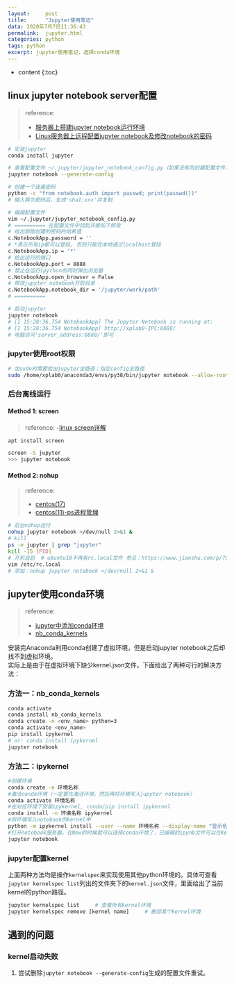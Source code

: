 ```yaml
---
layout:     post
title:      "Jupyter使用笔记"
data: 2020年7月7日11:36:43
permalink:  jupyter.html
categories: python
tags: python
excerpt: jupyter使用笔记，选择conda环境
---
```


* content
{:toc}

## linux jupyter notebook server配置
> reference:   
> - [服务器上搭建jupyter notebook运行环境](https://blog.csdn.net/qq_24027563/article/details/80589880)  
> - [Linux服务器上远程配置jupyter notebook及修改notebook的密码](https://blog.csdn.net/dulingtingzi/article/details/101375395)

``` bash
# 安装jupyter  
conda install jupyter

# 查看配置文件 ~/.jupyter/jupyter_notebook_config.py（如果没有则创建配置文件）
jupyter notebook --generate-config

# 创建一个连接密码
python -c "from notebook.auth import passwd; print(passwd())"
# 输入两次密码后，生成'sha1:xxx'并复制

# 编辑配置文件
vim ~/.jupyter/jupyter_notebook_config.py
# ========== 在配置文件中找到并做如下修改
# 给出刚刚创建的密码的哈希值
c.NotebookApp.password = ''
# *表示所有ip都可以登陆, 否则只能在本地通过localhost登陆
c.NotebookApp.ip = '*'
# 给出运行的端口
c.NotebookApp.port = 8888
# 禁止在运行ipython的同时弹出浏览器
c.NotebookApp.open_browser = False
# 修改jupyter notebook开启目录
c.NotebookApp.notebook_dir = '/jupyter/work/path'
# ==========

# 启动jupyter
jupyter notebook
# [I 15:28:36.754 NotebookApp] The Jupyter Notebook is running at:
# [I 15:28:36.754 NotebookApp] http://xplab0-IPC:8888/
# 电脑访问'server_address:8888/'即可
```

### jupyter使用root权限
```bash
# 加sudo时需要给出jupyter全路径；指定config全路径
sudo /home/xplab0/anaconda3/envs/py38/bin/jupyter notebook --allow-root --config='~/.jupyter/jupyter_notebook_config.py'
```

### 后台离线运行
#### Method 1: screen
> reference:
> -[linux screen详解](https://www.cnblogs.com/mchina/archive/2013/01/30/2880680.html)

```bash
apt install screen

screen -S jupyter
>>> jupyter notebook
```

#### Method 2: nohup
> reference:   
> - [centos(17)](https://blog.csdn.net/wangb_java/article/details/80952865)  
> - [centos(11)-ps进程管理](https://blog.csdn.net/wangb_java/article/details/79179478)

```bash
# 后台nohup运行
nohup jupyter notebook >/dev/null 2>&1 &
# kill
ps -e jupyter | grep "jupyter"
kill -15 [PID]
# 开机自启  # ubuntu18不再有rc.local文件 参见：https://www.jianshu.com/p/79d24b4af4e5
vim /etc/rc.local
# 添加：nohup jupyter notebook >/dev/null 2>&1 &
```

## jupyter使用conda环境
> reference:   
> - [jupyter中添加conda环境](https://www.cnblogs.com/hgl0417/p/8204221.html)  
> - [nb_conda_kernels](https://github.com/Anaconda-Platform/nb_conda_kernels)

安装完Anaconda利用conda创建了虚拟环境，但是启动jupyter notebook之后却找不到虚拟环境。  
实际上是由于在虚拟环境下缺少kernel.json文件，下面给出了两种可行的解决方法：  

### 方法一：nb_conda_kernels
```bash
conda activate
conda install nb_conda_kernels
conda create -n <env_name> python=3
conda activate <env_name>
pip install ipykernel
# or: conda install ipykernel
jupyter notebook
```

### 方法二：ipykernel
```bash
#创建环境
conda create -n 环境名称
#激活conda环境（一定要先激活环境，然后再将环境写入jupyter notebook）
conda activate 环境名称
#在对应环境下安装ipykernel, conda/pip install ipykernel
conda install -n 环境名称 ipykernel
#将环境写入notebook的kernel中
python -m ipykernel install --user --name 环境名称 --display-name "显示名称"
#打开notebook服务器，在New的时候就可以选择conda环境了，已编辑的ipynb文件可以在Kernel->Change kernel来选择环境
jupyter notebook
```

### jupyter配置kernel
上面两种方法均是操作`kernelspec`来实现使用其他python环境的。具体可查看`jupyter kernelspec list`列出的文件夹下的`kernel.json`文件，里面给出了当前kernel的python路径。  
```bash
jupyter kernelspec list     # 查看所有kernel环境
jupyter kernelspec remove [kernel name]     # 删除某个kernel环境
```

## 遇到的问题
### kernel启动失败
1. 尝试删除`jupyter notebook --generate-config`生成的配置文件重试。  
